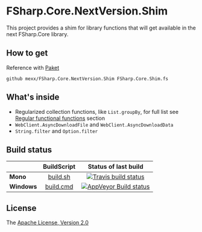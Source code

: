 # FSharp.Core.NextVersion.Shim

This project provides a shim for library functions that will get available in the next FSharp.Core library.

## How to get

Reference with [Paket](http://fsprojects.github.io/Paket/)
```
github mexx/FSharp.Core.NextVersion.Shim FSharp.Core.Shim.fs
```

## What's inside

* Regularized collection functions, like `List.groupBy`, for full list see [Regular functional functions](https://visualfsharp.codeplex.com/wikipage?title=Status)  section
* `WebClient.AsyncDownloadFile` and `WebClient.AsyncDownloadData`
* `String.filter` and `Option.filter`

## Build status

|  |  BuildScript | Status of last build |
| :------ | :------: | :------: |
| **Mono** | [build.sh](regression/build.sh) | [![Travis build status](https://travis-ci.org/mexx/FSharp.Core.NextVersion.Shim.svg?branch=master)](https://travis-ci.org/mexx/FSharp.Core.NextVersion.Shim) |
| **Windows** | [build.cmd](regression/build.cmd) | [![AppVeyor Build status](https://ci.appveyor.com/api/projects/status/6bcn6329xiyx9rw0/branch/master?svg=true)](https://ci.appveyor.com/project/mexx/fsharp-core-nextversion-shim/branch/master) |

## License

The [Apache License, Version 2.0](LICENSE.txt)
